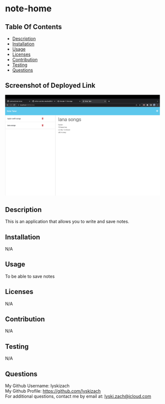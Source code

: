 # note-home
  


  ## Table Of Contents
  - [Description](#description)
  - [Installation](#installation)
  - [Usage](#usage)
  - [Licenses](#licenses)
  - [Contribution](#contribution)
  - [Testing](#testing)
  - [Questions](#questions)

  ## Screenshot of Deployed Link
  ![alt text](notesscreenshot.png "Screenshot of deployed link")

  ## Description
  This is an application that allows you to write and save notes. 

  ## Installation
  N/A

  ## Usage
  To be able to save notes

  ## Licenses
  N/A

  ## Contribution
  N/A

  ## Testing
  N/A

  ## Questions
  My Github Username: lyskizach  
  My Github Profile: https://github.com/lyskizach  
  For additional questions, contact me by email at: lyski.zach@icloud.com  
  
